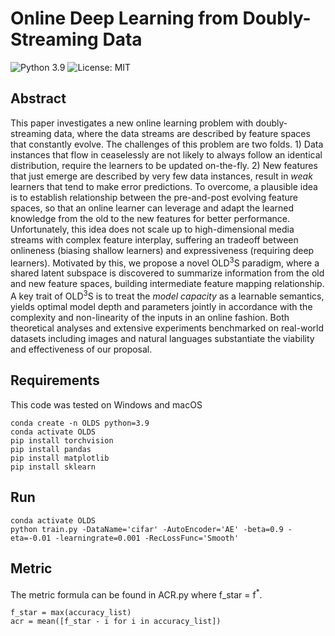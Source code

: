 # Online Deep Learning from Doubly-Streaming Data
![Python 3.9](https://img.shields.io/badge/python-3.9-green.svg)
![License: MIT](https://img.shields.io/badge/License-MIT-green.svg)
## Abstract
This paper investigates a new online learning problem with doubly-streaming data,
where the data streams are described by feature spaces that constantly evolve.
    The challenges of this problem are two folds.
    1) Data instances that flow in ceaselessly
    are not likely to always follow an identical distribution,
    require the learners to be updated on-the-fly.
    2) New features that just emerge are described by 
    very few data instances, 
    result in *weak* learners that tend to make error predictions.
    To overcome,
    a plausible idea is to establish relationship
    between the pre-and-post evolving feature spaces,
    so that an online learner can leverage and adapt 
    the learned knowledge from the old 
    to the new features for better performance.
    Unfortunately, this idea does not scale up to 
    high-dimensional media streams 
    with complex feature interplay,
    suffering an tradeoff between onlineness 
    (biasing shallow learners)
    and expressiveness (requiring deep learners).
    Motivated by this,
    we propose a novel OLD<sup>3</sup>S paradigm,
    where a shared latent subspace is discovered 
    to  summarize information from the old and new feature spaces,
    building intermediate feature mapping relationship.
    A key trait of OLD<sup>3</sup>S is to treat
    the *model capacity* as a learnable semantics,
    yields optimal model depth and parameters jointly in accordance 
    with the complexity and non-linearity of the inputs
    in an online fashion.
    Both theoretical analyses and extensive experiments benchmarked on
    real-world datasets including images and natural languages
    substantiate the viability and effectiveness of our proposal.
## Requirements
This code was tested on Windows and macOS
```
conda create -n OLDS python=3.9
conda activate OLDS
pip install torchvision
pip install pandas
pip install matplotlib
pip install sklearn
```

## Run

```
conda activate OLDS
python train.py -DataName='cifar' -AutoEncoder='AE' -beta=0.9 -eta=-0.01 -learningrate=0.001 -RecLossFunc='Smooth' 
```

## Metric
The metric formula can be found in ACR.py where f_star = f<sup>*</sup>.
```
f_star = max(accuracy_list)
acr = mean([f_star - i for i in accuracy_list])
```


